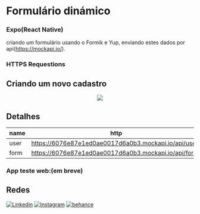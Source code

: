 # Formulário dinámico

### Expo(React Native)
criando um formulário usando o Formik e Yup, enviando estes dados por api(https://mockapi.io/).

### HTTPS Requestions


## Criando um novo cadastro

<p align="center">
  <img src="https://github.com/joaopedro29/Chat-Form/blob/main/assets/CreateUser.gif" />
</p>


## Detalhes

|name| http|requestion
|-------|----------|----------|
|user|https://6076e87e1ed0ae0017d6a0b3.mockapi.io/api/users|POST|
|form|https://6076e87e1ed0ae0017d6a0b3.mockapi.io/api/form|GET|

### App teste web:(em breve)


## Redes
[![Linkedin](https://img.shields.io/badge/-LinkedIn-blue?style=flat-square&logo=Linkedin&logoColor=white&link=https://www.linkedin.com/in/joão-pedro-pereira-de-souza-91a0b51b6)](https://www.linkedin.com/in/joão-pedro-pereira-de-souza-91a0b51b6) [![Instagram](https://img.shields.io/badge/-Instagram-9b59b6?style=flat-square&logo=Instagram&logoColor=white&link=https://www.instagram.com/jppereirass/)](https://www.instagram.com/jppereirass/) [![behance](https://img.shields.io/badge/-behance-2980b9?style=flat-square&logo=behance&logoColor=white&link=https://www.behance.net/joopedrosouza3)](https://www.behance.net/joopedrosouza3)